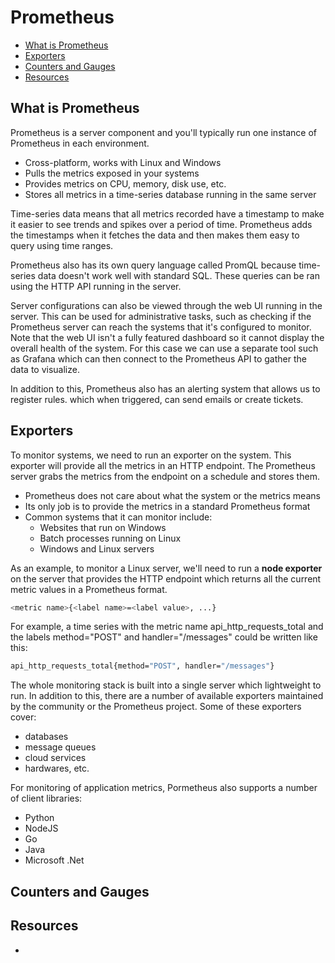 

# Prometheus 


- [What is Prometheus](#what-is-prometheus)
- [Exporters](#exporters)
- [Counters and Gauges](#counters-and-gauges)
- [Resources](#resources)


## What is Prometheus 

Prometheus is a server component and you'll typically run one instance of Prometheus in each environment.

- Cross-platform, works with Linux and Windows
- Pulls the metrics exposed in your systems
- Provides metrics on CPU, memory, disk use, etc.
- Stores all metrics in a time-series database running in the same server

Time-series data means that all metrics recorded have a timestamp to make it easier to see trends and spikes over a period of time. Prometheus adds the timestamps when it fetches the data and then makes them easy to query using time ranges.

Prometheus also has its own query language called PromQL because time-series data doesn't work well with standard SQL. These queries can be ran using the HTTP API running in the server.

Server configurations can also be viewed through the web UI running in the server. This can be used for administrative tasks, such as checking if the Prometheus server can reach the systems that it's configured to monitor. Note that the web UI isn't a fully featured dashboard so it cannot display the overall health of the system. For this case we can use a separate tool such as Grafana which can then connect to the Prometheus API to gather the data to visualize.

In addition to this, Prometheus also has an alerting system that allows us to register rules. which when triggered, can send emails or create tickets.

## Exporters 

To monitor systems, we need to run an exporter on the system. This exporter will provide all the metrics in an HTTP endpoint. The Prometheus server grabs the metrics from the endpoint on a schedule and stores them.

- Prometheus does not care about what the system or the metrics means
- Its only job is to provide the metrics in a standard Prometheus format
- Common systems that it can monitor include:
    - Websites that run on Windows 
    - Batch processes running on Linux
    - Windows and Linux servers

As an example, to monitor a Linux server, we'll need to run a **node exporter** on the server that provides the HTTP endpoint which returns all the current metric values in a Prometheus format.

```bash
<metric name>{<label name>=<label value>, ...} 
```

For example, a time series with the metric name api_http_requests_total and the labels method="POST" and handler="/messages" could be written like this:

```bash
api_http_requests_total{method="POST", handler="/messages"}  
```

The whole monitoring stack is built into a single server which lightweight to run. In addition to this, there are a number of available exporters maintained by the community or the Prometheus project. Some of these exporters cover:

- databases
- message queues
- cloud services
- hardwares, etc.

For monitoring of application metrics, Pormetheus also supports a number of client libraries:

- Python 
- NodeJS
- Go 
- Java
- Microsoft .Net

## Counters and Gauges 
## Resources 

- 